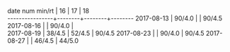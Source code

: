 date num min/rt |   16   |   17   |   18   
----------------+--------+--------+--------
2017-08-13      | 90/4.0 |        | 90/4.5
2017-08-16      |        | 90/4.0 |       
2017-08-19      | 38/4.5 | 52/4.5 | 90/4.5
2017-08-23      |        | 90/4.0 | 90/4.5
2017-08-27      |        | 46/4.5 | 44/5.0
